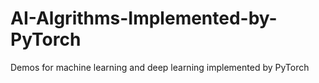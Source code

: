 # AI-Algrithms-Implemented-by-PyTorch
Demos for machine learning and deep learning implemented by PyTorch
